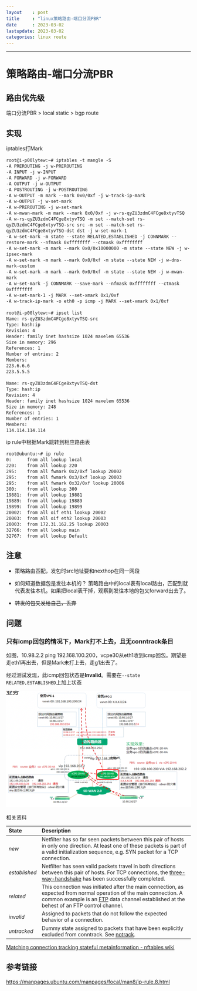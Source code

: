 ```yaml
---
layout    : post
title     : "linux策略路由-端口分流PBR"
date      : 2023-03-02
lastupdate: 2023-03-02
categories: linux route
---
```


----

# 策略路由-端口分流PBR

## 路由优先级

端口分流PBR > local static > bgp route

## 实现

iptables打Mark

```
root@i-p00lytew:~# iptables -t mangle -S
-A PREROUTING -j w-PREROUTING
-A INPUT -j w-INPUT
-A FORWARD -j w-FORWARD
-A OUTPUT -j w-OUTPUT
-A POSTROUTING -j w-POSTROUTING
-A w-OUTPUT -m mark --mark 0x0/0xf -j w-track-ip-mark
-A w-OUTPUT -j w-set-mark
-A w-PREROUTING -j w-set-mark
-A w-mwan-mark -m mark --mark 0x0/0xf -j w-rs-qyZU3zdmC4FCge8xtyvTSQ
-A w-rs-qyZU3zdmC4FCge8xtyvTSQ -m set --match-set rs-qyZU3zdmC4FCge8xtyvTSQ-src src -m set --match-set rs-qyZU3zdmC4FCge8xtyvTSQ-dst dst -j w-set-mark-1
-A w-set-mark -m state --state RELATED,ESTABLISHED -j CONNMARK --restore-mark --nfmask 0xffffffff --ctmask 0xffffffff
-A w-set-mark -m mark --mark 0x0/0x10000000 -m state --state NEW -j w-ipsec-mark
-A w-set-mark -m mark --mark 0x0/0xf -m state --state NEW -j w-dns-mark-custom
-A w-set-mark -m mark --mark 0x0/0xf -m state --state NEW -j w-mwan-mark
-A w-set-mark -j CONNMARK --save-mark --nfmask 0xffffffff --ctmask 0xffffffff
-A w-set-mark-1 -j MARK --set-xmark 0x1/0xf
-A w-track-ip-mark -o eth0 -p icmp -j MARK --set-xmark 0x1/0xf
 
root@i-p00lytew:~# ipset list
Name: rs-qyZU3zdmC4FCge8xtyvTSQ-src
Type: hash:ip
Revision: 4
Header: family inet hashsize 1024 maxelem 65536
Size in memory: 296
References: 1
Number of entries: 2
Members:
223.6.6.6
223.5.5.5
 
Name: rs-qyZU3zdmC4FCge8xtyvTSQ-dst
Type: hash:ip
Revision: 4
Header: family inet hashsize 1024 maxelem 65536
Size in memory: 248
References: 1
Number of entries: 1
Members:
114.114.114.114

```

ip rule中根据Mark跳转到相应路由表

```
root@ubuntu:~# ip rule
0:      from all lookup local
220:    from all lookup 220
295:    from all fwmark 0x2/0xf lookup 20002
295:    from all fwmark 0x3/0xf lookup 20003
295:    from all fwmark 0x32/0xf lookup 20006
300:    from all lookup 300
19881:  from all lookup 19881
19889:  from all lookup 19889
19899:  from all lookup 19899
20002:  from all oif eth1 lookup 20002
20003:  from all oif eth2 lookup 20003
20003:  from 172.31.162.25 lookup 20003
32766:  from all lookup main
32767:  from all lookup Default
```

## 注意

* 策略路由匹配，发包时src地址要和nexthop在同一网段

* 如何知道数据包是发往本机的？
  策略路由中的local表有local路由，匹配到就代表发往本机。如果把local表干掉，观察到发往本地的包又forward出去了。

* ~~转发的包又发给自己，丢弃~~



## 问题

### 只有icmp回包的情况下，Mark打不上去，且无conntrack条目

如图，10.98.2.2 ping 192.168.100.200，vcpe30从eth1收到icmp回包。期望是走eth1再出去，但是Mark未打上去，走g1出去了。

经过测试发现，此icmp回包状态是**Invalid**。需要在`--state RELATED,ESTABLISHED`上加上状态

![image-20230302141200099](/assets/img/2021-04-05-strongswan-ipsec-zh/image-20230302141200099.png)

相关资料

| State         | Description                                                  |
| :------------ | :----------------------------------------------------------- |
| *new*         | Netfilter has so far seen packets between this pair of hosts in only one direction. At least one of these packets is part of a valid initialization sequence, e.g. SYN packet for a TCP connection. |
| *established* | Netfilter has seen valid packets travel in both directions between this pair of hosts. For TCP connections, the [three-way-handshake](https://en.wikipedia.org/wiki/Transmission_Control_Protocol#Connection_establishment) has been successfully completed. |
| *related*     | This connection was initiated after the main connection, as expected from normal operation of the main connection. A common example is an [FTP](https://en.wikipedia.org/wiki/File_Transfer_Protocol) data channel established at the behest of an FTP control channel. |
| *invalid*     | Assigned to packets that do not follow the expected behavior of a connection. |
| *untracked*   | Dummy state assigned to packets that have been explicitly excluded from conntrack. See [notrack](https://wiki.nftables.org/wiki-nftables/index.php/Setting_packet_connection_tracking_metainformation). |

[Matching connection tracking stateful metainformation - nftables wiki](https://wiki.nftables.org/wiki-nftables/index.php/Matching_connection_tracking_stateful_metainformation#ct_state_-_conntrack_state)



## 参考链接

https://manpages.ubuntu.com/manpages/focal/man8/ip-rule.8.html
